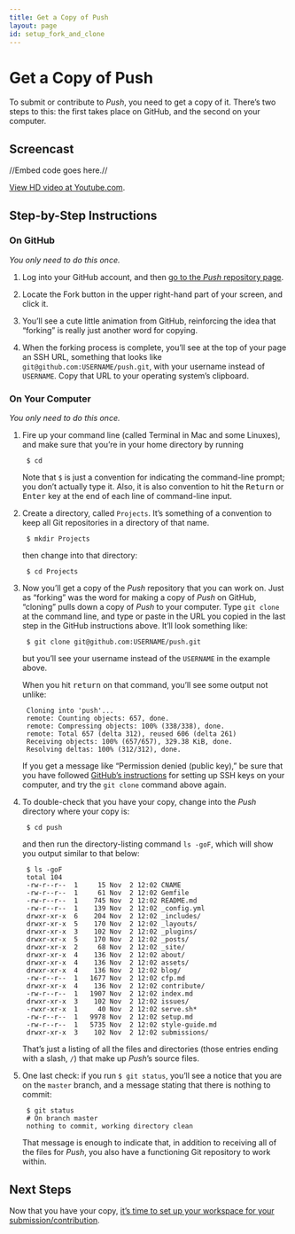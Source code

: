 ```yaml
---
title: Get a Copy of Push
layout: page
id: setup_fork_and_clone
---
```


# Get a Copy of Push

To submit or contribute to *Push*, you need to get a copy of it. There’s two steps to this: the
first takes place on GitHub, and the second on your computer.

## Screencast

//Embed code goes here.//

[View HD video at Youtube.com](#video).

## Step-by-Step Instructions

### On GitHub
*You only need to do this once.*

1. Log into your GitHub account, and then [go to the *Push* repository page](https://github.com/cwcon/push/).

1. Locate the Fork button in the upper right-hand part of your screen, and click it.

1. You’ll see a cute little animation from GitHub, reinforcing the idea that “forking” is really
   just another word for copying.

1. When the forking process is complete, you’ll see at the top of your page an SSH URL, something
   that looks like `git@github.com:USERNAME/push.git`, with your username instead of `USERNAME`.
   Copy that URL to your operating system’s clipboard.

### On Your Computer
*You only need to do this once.*

1. Fire up your command line (called Terminal in Mac and some Linuxes), and make sure that you’re
   in your home directory by running

        $ cd

   Note that `$` is just a convention for indicating the command-line prompt; you don’t actually
   type it. Also, it is also convention to hit the <kbd>Return</kbd> or <kbd>Enter</kbd> key at the
   end of each line of command-line input.

1. Create a directory, called `Projects`. It’s something of a convention to keep all Git
   repositories in a directory of that name.

        $ mkdir Projects

   then change into that directory:

        $ cd Projects

1. Now you’ll get a copy of the *Push* repository that you can work on. Just as “forking” was the
  word for making a copy of *Push* on GitHub, “cloning” pulls down a copy of *Push* to your
  computer. Type `git clone` at the command line, and type or paste in the URL you copied in the
  last step in the GitHub instructions above. It’ll look something like:

        $ git clone git@github.com:USERNAME/push.git

   but you’ll see your username instead of the `USERNAME` in the example above.

   When you hit <kbd>return</kbd> on that command, you’ll see some output not unlike:

        Cloning into 'push'...
        remote: Counting objects: 657, done.
        remote: Compressing objects: 100% (338/338), done.
        remote: Total 657 (delta 312), reused 606 (delta 261)
        Receiving objects: 100% (657/657), 329.38 KiB, done.
        Resolving deltas: 100% (312/312), done.

   If you get a message like “Permission denied (public key),” be sure that you have followed
   [GitHub’s instructions]() for setting up SSH keys on your computer, and try the `git clone`
   command above again.

1. To double-check that you have your copy, change into the *Push* directory where your copy is:

        $ cd push

   and then run the directory-listing command `ls -goF`, which will show you output similar to that
   below:

        $ ls -goF
        total 104
        -rw-r--r--  1     15 Nov  2 12:02 CNAME
        -rw-r--r--  1     61 Nov  2 12:02 Gemfile
        -rw-r--r--  1    745 Nov  2 12:02 README.md
        -rw-r--r--  1    139 Nov  2 12:02 _config.yml
        drwxr-xr-x  6    204 Nov  2 12:02 _includes/
        drwxr-xr-x  5    170 Nov  2 12:02 _layouts/
        drwxr-xr-x  3    102 Nov  2 12:02 _plugins/
        drwxr-xr-x  5    170 Nov  2 12:02 _posts/
        drwxr-xr-x  2     68 Nov  2 12:02 _site/
        drwxr-xr-x  4    136 Nov  2 12:02 about/
        drwxr-xr-x  4    136 Nov  2 12:02 assets/
        drwxr-xr-x  4    136 Nov  2 12:02 blog/
        -rw-r--r--  1   1677 Nov  2 12:02 cfp.md
        drwxr-xr-x  4    136 Nov  2 12:02 contribute/
        -rw-r--r--  1   1907 Nov  2 12:02 index.md
        drwxr-xr-x  3    102 Nov  2 12:02 issues/
        -rwxr-xr-x  1     40 Nov  2 12:02 serve.sh*
        -rw-r--r--  1   9978 Nov  2 12:02 setup.md
        -rw-r--r--  1   5735 Nov  2 12:02 style-guide.md
        drwxr-xr-x  3    102 Nov  2 12:02 submissions/

   That’s just a listing of all the files and directories (those entries ending with a slash, `/`)
  that make up *Push*’s source files.

1. One last check: if you run `$ git status`, you’ll see a notice that you are on the `master`
   branch, and a message stating that there is nothing to commit:

        $ git status
        # On branch master
        nothing to commit, working directory clean

   That message is enough to indicate that, in addition to receiving all of the files for *Push*,
   you also have a functioning Git repository to work within.

## Next Steps

Now that you have your copy,
[it’s time to set up your workspace for your submission/contribution](/setup/branching.md).
